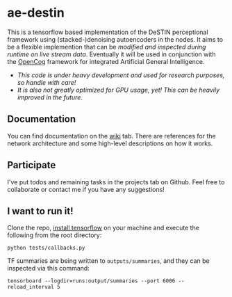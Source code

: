 # ae-destin

This is a tensorflow based implementation of the DeSTIN perceptional framework using (stacked-)denoising autoencoders in the nodes. It aims to be a flexible implemention that can be *modified and inspected during runtime on live stream data*. Eventually it will be used in conjunction with the [OpenCog](https://github.com/opencog/opencog) framework for integrated Artificial General Intelligence.

  - *This code is under heavy development and used for research purposes, so handle with care!*
  - *It is also not greatly optimized for GPU usage, yet! This can be heavily improved in the future.*

## Documentation

You can find documentation on the [wiki](https://github.com/elggem/ae-destin/wiki) tab. There are references for the network architecture and some high-level descriptions on how it works.

## Participate

I've put todos and remaining tasks in the projects tab on Github. Feel free to collaborate or contact me if you have any suggestions!

## I want to run it!

Clone the repo, [install tensorflow](https://www.tensorflow.org/versions/r0.10/get_started/os_setup.html) on your machine and execute the following from the root directory:

    python tests/callbacks.py

TF summaries are being written to `outputs/summaries`, and they can be inspected via this command:

    tensorboard --logdir=runs:output/summaries --port 6006 --reload_interval 5


